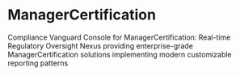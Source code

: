 # ManagerCertification
Compliance Vanguard Console for ManagerCertification: Real-time Regulatory Oversight Nexus providing enterprise-grade ManagerCertification solutions implementing modern customizable reporting patterns
